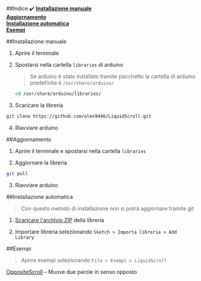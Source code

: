 ##Indice ✔️
[**Installazione manuale**](#installazione-manuale)  
[**Aggiornamento**](#aggiornamento)  
[**Installazione automatica**](#installazione-automatica)  
[**Esempi**](#esempi)  

##Installazione manuale
1. Aprire il terminale

2. Spostarsi nella cartella `libraries` di arduino
  
	> Se arduino &eacute; stato installato tramite pacchetto la cartella di arduino predefinita &eacute; 
	`/usr/share/arduino/`
	
	```sh
	cd /usr/share/arduino/libraries/
	```
	
3. Scaricare la libreria
  ```sh
  git clone https://github.com/alex9446/LiquidScroll.git
  ```

4. Riavviare arduino

##Aggiornamento
1. Aprire il terminale e spostarsi nella cartella `libraries`

2. Aggiornare la libreria
  ```sh
  git pull
  ```

3. Riavviare arduino

##Installazione automatica
> Con questo metodo di installazione non si potr&aacute; aggiornare tramite git

1. [Scaricare l&apos;archivio ZIP](https://github.com/alex9446/LiquidScroll/archive/master.zip) della libreria

2. Importare libreria selezionando `Sketch > Importa libreria > Add Library`

##Esempi
> Aprire esempi selezionando `File > Esempi > LiquidScroll`

[OppositeScroll](https://github.com/alex9446/LiquidScroll/blob/master/examples/OppositeScroll/OppositeScroll.ino)
&ndash; Muove due parole in senso opposto


